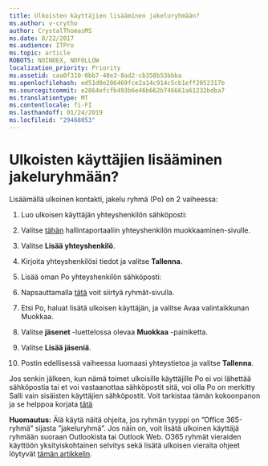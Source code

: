 ```yaml
---
title: Ulkoisten käyttäjien lisääminen jakeluryhmään?
ms.author: v-crytho
author: CrystalThomasMS
ms.date: 8/22/2017
ms.audience: ITPro
ms.topic: article
ROBOTS: NOINDEX, NOFOLLOW
localization_priority: Priority
ms.assetid: caa0f310-0bb7-48e3-8ad2-cb358b53bbba
ms.openlocfilehash: ed51d0e206469fce2a14c914c5cb1eff2052317b
ms.sourcegitcommit: e2864efcfb493b6e46b662b746661a61232bdba7
ms.translationtype: MT
ms.contentlocale: fi-FI
ms.lasthandoff: 01/24/2019
ms.locfileid: "29468053"
---
```

# <a name="adding-external-users-to-a-distribution-group"></a>Ulkoisten käyttäjien lisääminen jakeluryhmään?

Lisäämällä ulkoinen kontakti, jakelu ryhmä (Po) on 2 vaiheessa:
  
1. Luo ulkoisen käyttäjän yhteyshenkilön sähköposti:
    
1. Valitse [tähän](https://support.office.com/article/https://portal.office.com/adminportal/home.aspx#/Contact) hallintaportaaliin yhteyshenkilön muokkaaminen-sivulle. 
    
2. Valitse **Lisää yhteyshenkilö**.
    
3. Kirjoita yhteyshenkilösi tiedot ja valitse **Tallenna**.
    
2. Lisää oman Po yhteyshenkilön sähköposti:
    
1. Napsauttamalla [tätä](https://support.office.com/article/https://portal.office.com/adminportal/home.aspx#/groups) voit siirtyä ryhmät-sivulla. 
    
2. Etsi Po, haluat lisätä ulkoisen käyttäjän, ja valitse Avaa valintaikkunan Muokkaa.
    
3. Valitse **jäsenet** -luettelossa olevaa **Muokkaa** -painiketta. 
    
4. Valitse **Lisää jäseniä**.
    
5. Postin edellisessä vaiheessa luomaasi yhteystietoa ja valitse **Tallenna**.
    
Jos senkin jälkeen, kun nämä toimet ulkoisille käyttäjille Po ei voi lähettää sähköpostia tai et voi vastaanottaa sähköpostit sitä, voi olla Po on merkitty Salli vain sisäisten käyttäjien sähköpostit. Voit tarkistaa tämän kokoonpanon ja se helppoa korjata [tätä](https://support.office.com/article/https://support.office.com/article/Fix-email-delivery-issues-for-error-code-5-7-133-in-Office-365-991abc19-7756-438f-abcb-39f69b80f284.aspx)
  
 **Huomautus:** Älä käytä näitä ohjeita, jos ryhmän tyyppi on ”Office 365-ryhmä” sijasta ”jakeluryhmä”. Jos näin on, voit lisätä ulkoinen käyttäjä ryhmään suoraan Outlookista tai Outlook Web. O365 ryhmät vieraiden käyttöön yksityiskohtainen selvitys sekä lisätä ulkoisen vieraita ohjeet löytyvät [tämän artikkelin](https://support.office.com/article/https://support.office.com/article/Guest-access-in-Office-365-Groups-bfc7a840-868f-4fd6-a390-f347bf51aff6.aspx).
  


